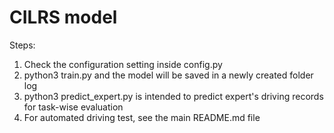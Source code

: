 # CILRS model

Steps:
1. Check the configuration setting inside config.py
2. python3 train.py and the model will be saved in a newly created folder log
3. python3 predict_expert.py is intended to predict expert's driving records for task-wise evaluation
4. For automated driving test, see the main README.md file

